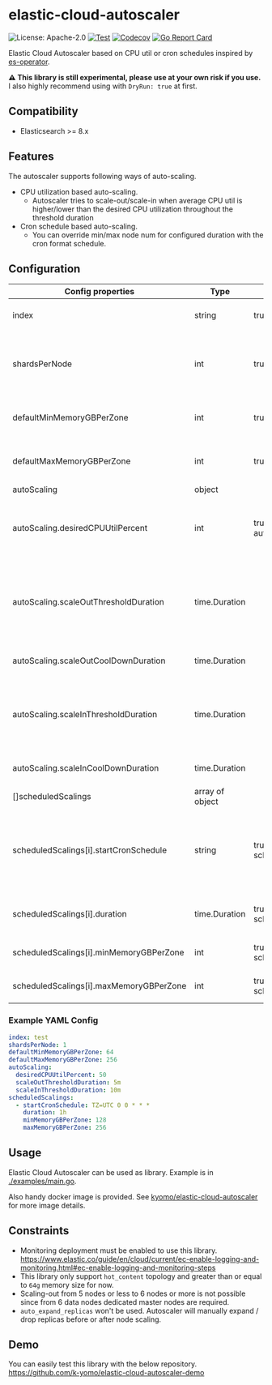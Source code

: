 # elastic-cloud-autoscaler

![License: Apache-2.0](https://img.shields.io/badge/License-MIT-blue.svg)
[![Test](https://github.com/k-yomo/elastic-cloud-autoscaler/actions/workflows/test.yml/badge.svg)](https://github.com/k-yomo/elastic-cloud-autoscaler/actions/workflows/test.yml)
[![Codecov](https://codecov.io/gh/k-yomo/elastic-cloud-autoscaler/branch/main/graph/badge.svg?token=P3pNbMGbeN)](https://codecov.io/gh/k-yomo/elastic-cloud-autoscaler)
[![Go Report Card](https://goreportcard.com/badge/k-yomo/elastic-cloud-autoscaler)](https://goreportcard.com/report/k-yomo/elastic-cloud-autoscaler)

Elastic Cloud Autoscaler based on CPU util or cron schedules inspired by [es-operator](https://github.com/zalando-incubator/es-operator).

**⚠️ This library is still experimental, please use at your own risk if you use.**
I also highly recommend using with `DryRun: true` at first.

## Compatibility
- Elasticsearch >= 8.x

## Features
The autoscaler supports following ways of auto-scaling.
- CPU utilization based auto-scaling.
  - Autoscaler tries to scale-out/scale-in when average CPU util is higher/lower than the desired CPU utilization throughout the threshold duration
- Cron schedule based auto-scaling.
  - You can override min/max node num for configured duration with the cron format schedule.

## Configuration
| Config properties                       | Type            | Required                   | Description                                                                                                                                                             |
|-----------------------------------------|-----------------|----------------------------|-------------------------------------------------------------------------------------------------------------------------------------------------------------------------|
| index                                   | string          | true                       | Index to update replicas when scaling out/in                                                                                                                            |
| shardsPerNode                           | int             | true                       | Desired shard count per 1 node. Autoscaler won't scale-in / scale-out to the node count that can't meet this ratio.                                                     |
| defaultMinMemoryGBPerZone               | int             | true                       | Default memory min size per zone.  Available number is only 64,...(64xN node)                                                                                           |
| defaultMaxMemoryGBPerZone               | int             | true                       | Default memory max size per zone.  Available number is only 64,...(64xN node)                                                                                           |
| autoScaling                             | object          |                            |                                                                                                                                                                         |
| autoScaling.desiredCPUUtilPercent       | int             | true (in autoScaling)      | Desired CPU utilization percent. Autoscaler will change nodes to make CPU utilization closer to the desired CPU utilization.                                            |
| autoScaling.scaleOutThresholdDuration   | time.Duration   |                            | Threshold duration for scale-out. When CPU util is higher than desiredCPUUtilPercent throughout the threshold duration scale-out may happen.                            |
| autoScaling.scaleOutCoolDownDuration    | time.Duration   |                            | Cool down period for scale-out after the last scaling operation.                                                                                                        |
| autoScaling.scaleInThresholdDuration    | time.Duration   |                            | Threshold duration for scale-in. When CPU util is lower than desiredCPUUtilPercent throughout the threshold duration scale-in may happen.                               |
| autoScaling.scaleInCoolDownDuration     | time.Duration   |                            | Cool down period for scale-in after the last scaling operation                                                                                                          |
| []scheduledScalings                     | array of object |                            |                                                                                                                                                                         |
| scheduledScalings[i].startCronSchedule  | string          | true (in scheduledScaling) | Cron format schedule to start the specified min/max size. Default timezone is machine local timezone. If you want to specify, set TZ= prefix (e.g. `TZ=UTC 0 0 0 0 0`). |
| scheduledScalings[i].duration           | time.Duration   | true (in scheduledScaling) | Duration to apply above min/max size from startCronSchedule                                                                                                             |
| scheduledScalings[i].minMemoryGBPerZone | int             | true (in scheduledScaling) | Min memory size during the specified period.                                                                                                                            |
| scheduledScalings[i].maxMemoryGBPerZone | int             | true (in scheduledScaling) | Max memory size during the specified period.                                                                                                                            |

### Example YAML Config
```yaml
index: test
shardsPerNode: 1
defaultMinMemoryGBPerZone: 64
defaultMaxMemoryGBPerZone: 256
autoScaling:
  desiredCPUUtilPercent: 50
  scaleOutThresholdDuration: 5m
  scaleInThresholdDuration: 10m
scheduledScalings:
  - startCronSchedule: TZ=UTC 0 0 * * *
    duration: 1h
    minMemoryGBPerZone: 128
    maxMemoryGBPerZone: 256
```

## Usage
Elastic Cloud Autoscaler can be used as library.
Example is in [./examples/main.go](./examples/main.go).

Also handy docker image is provided. See [kyomo/elastic-cloud-autoscaler](https://hub.docker.com/r/kyomo/elastic-cloud-autoscaler) for more image details.

## Constraints
- Monitoring deployment must be enabled to use this library.
  https://www.elastic.co/guide/en/cloud/current/ec-enable-logging-and-monitoring.html#ec-enable-logging-and-monitoring-steps
- This library only support `hot_content` topology and greater than or equal to `64g` memory size for now.
- Scaling-out from 5 nodes or less to 6 nodes or more is not possible since from 6 data nodes dedicated master nodes are required.
- `auto_expand_replicas` won't be used.  Autoscaler will manually expand / drop replicas before or after node scaling.

## Demo
You can easily test this library with the below repository.
https://github.com/k-yomo/elastic-cloud-autoscaler-demo
